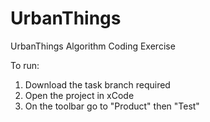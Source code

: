 # UrbanThings
UrbanThings Algorithm Coding Exercise

To run: 

1. Download the task branch required
2. Open the project in xCode
3. On the toolbar go to "Product" then "Test"
